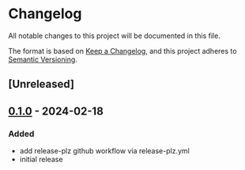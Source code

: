 # Changelog
All notable changes to this project will be documented in this file.

The format is based on [Keep a Changelog](https://keepachangelog.com/en/1.0.0/),
and this project adheres to [Semantic Versioning](https://semver.org/spec/v2.0.0.html).

## [Unreleased]

## [0.1.0](https://github.com/twnk/quocktail/releases/tag/v0.1.0) - 2024-02-18

### Added
- add release-plz github workflow via release-plz.yml
- initial release

